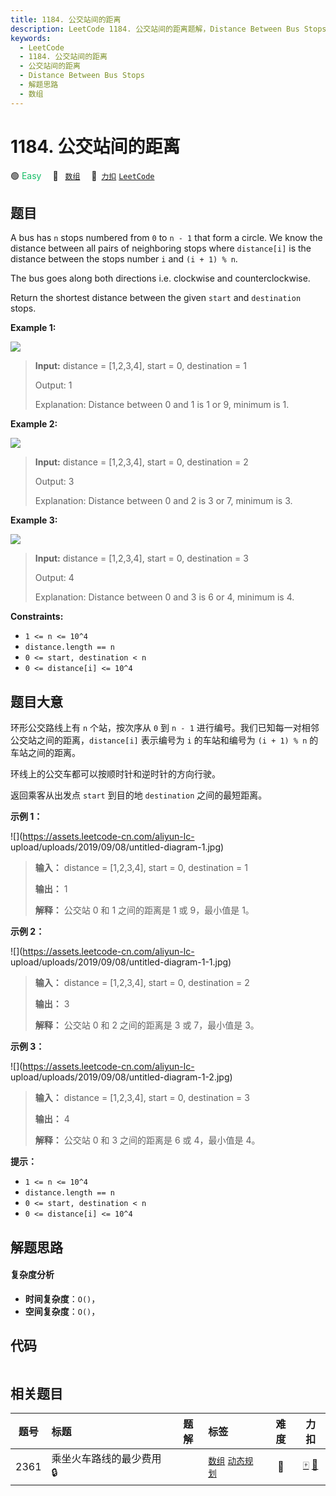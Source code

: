 ```yaml
---
title: 1184. 公交站间的距离
description: LeetCode 1184. 公交站间的距离题解，Distance Between Bus Stops，包含解题思路、复杂度分析以及完整的 JavaScript 代码实现。
keywords:
  - LeetCode
  - 1184. 公交站间的距离
  - 公交站间的距离
  - Distance Between Bus Stops
  - 解题思路
  - 数组
---
```


# 1184. 公交站间的距离

🟢 <font color=#15bd66>Easy</font>&emsp; 🔖&ensp; [`数组`](/tag/array.md)&emsp; 🔗&ensp;[`力扣`](https://leetcode.cn/problems/distance-between-bus-stops) [`LeetCode`](https://leetcode.com/problems/distance-between-bus-stops)

## 题目

A bus has `n` stops numbered from `0` to `n - 1` that form a circle. We know
the distance between all pairs of neighboring stops where `distance[i]` is the
distance between the stops number `i` and `(i + 1) % n`.

The bus goes along both directions i.e. clockwise and counterclockwise.

Return the shortest distance between the given `start` and `destination`
stops.



**Example 1:**

![](https://assets.leetcode.com/uploads/2019/09/03/untitled-diagram-1.jpg)

> 
> 
> 
> 
> 
> **Input:** distance = [1,2,3,4], start = 0, destination = 1
> 
> Output: 1
> 
> Explanation: Distance between 0 and 1 is 1 or 9, minimum is 1.



**Example 2:**

![](https://assets.leetcode.com/uploads/2019/09/03/untitled-diagram-1-1.jpg)

> 
> 
> 
> 
> 
> **Input:** distance = [1,2,3,4], start = 0, destination = 2
> 
> Output: 3
> 
> Explanation: Distance between 0 and 2 is 3 or 7, minimum is 3.
> 
> 



**Example 3:**

![](https://assets.leetcode.com/uploads/2019/09/03/untitled-diagram-1-2.jpg)

> 
> 
> 
> 
> 
> **Input:** distance = [1,2,3,4], start = 0, destination = 3
> 
> Output: 4
> 
> Explanation: Distance between 0 and 3 is 6 or 4, minimum is 4.

**Constraints:**

  * `1 <= n <= 10^4`
  * `distance.length == n`
  * `0 <= start, destination < n`
  * `0 <= distance[i] <= 10^4`


## 题目大意

环形公交路线上有 `n` 个站，按次序从 `0` 到 `n - 1` 进行编号。我们已知每一对相邻公交站之间的距离，`distance[i]` 表示编号为
`i` 的车站和编号为 `(i + 1) % n` 的车站之间的距离。

环线上的公交车都可以按顺时针和逆时针的方向行驶。

返回乘客从出发点 `start` 到目的地 `destination` 之间的最短距离。



**示例 1：**

![](https://assets.leetcode-cn.com/aliyun-lc-
upload/uploads/2019/09/08/untitled-diagram-1.jpg)

> 
> 
> 
> 
> 
> **输入：** distance = [1,2,3,4], start = 0, destination = 1
> 
> **输出：** 1
> 
> **解释：** 公交站 0 和 1 之间的距离是 1 或 9，最小值是 1。



**示例 2：**

![](https://assets.leetcode-cn.com/aliyun-lc-
upload/uploads/2019/09/08/untitled-diagram-1-1.jpg)

> 
> 
> 
> 
> 
> **输入：** distance = [1,2,3,4], start = 0, destination = 2
> 
> **输出：** 3
> 
> **解释：** 公交站 0 和 2 之间的距离是 3 或 7，最小值是 3。
> 
> 



**示例 3：**

![](https://assets.leetcode-cn.com/aliyun-lc-
upload/uploads/2019/09/08/untitled-diagram-1-2.jpg)

> 
> 
> 
> 
> 
> **输入：** distance = [1,2,3,4], start = 0, destination = 3
> 
> **输出：** 4
> 
> **解释：** 公交站 0 和 3 之间的距离是 6 或 4，最小值是 4。
> 
> 



**提示：**

  * `1 <= n <= 10^4`
  * `distance.length == n`
  * `0 <= start, destination < n`
  * `0 <= distance[i] <= 10^4`


## 解题思路

#### 复杂度分析

- **时间复杂度**：`O()`，
- **空间复杂度**：`O()`，

## 代码

```javascript

```

## 相关题目

<!-- prettier-ignore -->
| 题号 | 标题 | 题解 | 标签 | 难度 | 力扣 |
| :------: | :------ | :------: | :------ | :------: | :------: |
| 2361 | 乘坐火车路线的最少费用 🔒 |  |  [`数组`](/tag/array.md) [`动态规划`](/tag/dynamic-programming.md) | 🔴 | [🀄️](https://leetcode.cn/problems/minimum-costs-using-the-train-line) [🔗](https://leetcode.com/problems/minimum-costs-using-the-train-line) |